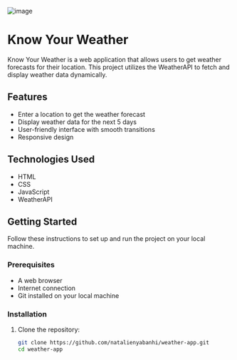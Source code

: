 ![image](https://github.com/user-attachments/assets/cd42bac6-010e-432d-a8f8-061ab7a96f79)
# Know Your Weather
 
Know Your Weather is a web application that allows users to get weather forecasts for their location. This project utilizes the WeatherAPI to fetch and display weather data dynamically.

## Features

- Enter a location to get the weather forecast
- Display weather data for the next 5 days
- User-friendly interface with smooth transitions
- Responsive design

## Technologies Used

- HTML
- CSS
- JavaScript
- WeatherAPI

## Getting Started

Follow these instructions to set up and run the project on your local machine.

### Prerequisites

- A web browser
- Internet connection
- Git installed on your local machine

### Installation

1. Clone the repository:

   ```bash
   git clone https://github.com/natalienyabanhi/weather-app.git
   cd weather-app

